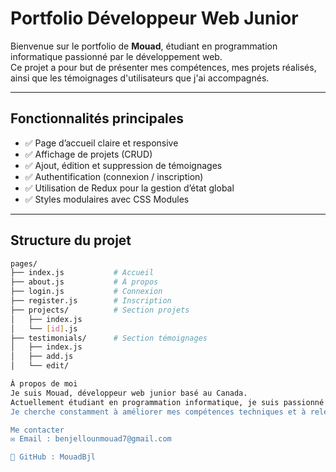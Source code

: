 # Portfolio Développeur Web Junior

Bienvenue sur le portfolio de **Mouad**, étudiant en programmation informatique passionné par le développement web.  
Ce projet a pour but de présenter mes compétences, mes projets réalisés, ainsi que les témoignages d'utilisateurs que j'ai accompagnés.

---

##  Fonctionnalités principales

- ✅ Page d’accueil claire et responsive
- ✅ Affichage de projets (CRUD)
- ✅ Ajout, édition et suppression de témoignages
- ✅ Authentification (connexion / inscription)
- ✅ Utilisation de Redux pour la gestion d’état global
- ✅ Styles modulaires avec CSS Modules

---

##  Structure du projet

```bash
pages/
├── index.js           # Accueil
├── about.js           # À propos
├── login.js           # Connexion
├── register.js        # Inscription
├── projects/          # Section projets
│   ├── index.js
│   └── [id].js
├── testimonials/      # Section témoignages
│   ├── index.js
│   ├── add.js
│   └── edit/

À propos de moi
Je suis Mouad, développeur web junior basé au Canada.
Actuellement étudiant en programmation informatique, je suis passionné par le développement d'interfaces modernes, accessibles et dynamiques.
Je cherche constamment à améliorer mes compétences techniques et à relever de nouveaux défis dans le domaine du web

Me contacter
✉️ Email : benjellounmouad7@gmail.com

🐙 GitHub : MouadBjl


